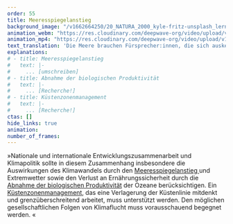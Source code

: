 ```yaml
---
order: 55
title: Meeresspiegelanstieg
background_image: "/v1662664250/20_NATURA_2000_kyle-fritz-unsplash_lern2r_bgz3ot.jpg#4cd4ff"
animation_webm: "https://res.cloudinary.com/deepwave-org/video/upload/v1722436474/mo55_zyk7yh.webm"
animation_mp4: "https://res.cloudinary.com/deepwave-org/video/upload/v1721821320/mo55_qttrmr.mp4"
text_translation: 'Die Meere brauchen Fürsprecher:innen, die sich auskennen. Weil sie mit den Meeren leben. Weil sie wissen, was auf uns alle zukommt, weil sie es jetzt schon erleben. Und wir brauchen politische Strukturen, in denen sie etwas zu sagen haben.'
explanations:
# - title: Meeresspiegelanstieg
#   text: |-
#     ... [umschreiben]
# - title: Abnahme der biologischen Produktivität
#   text: |-
#     ... [Recherche!]
# - title: Küstenzonenmanagement
#   text: |-
#     ... [Recherche!]
ctas: []
hide_links: true
animation:
number_of_frames:
---
```

»Nationale und internationale Entwicklungszusammenarbeit und Klimapolitik sollte in diesem Zusammenhang insbesondere die Auswirkungen des Klimawandels durch den [Meeresspiegelanstieg ](# "Meeresspiegelanstieg")und Extremwetter sowie den Verlust an Ernährungssicherheit durch die [Abnahme der biologischen Produktivität](# "Abnahme der biologischen Produktivität") der Ozeane berücksichtigen. Ein [Küstenzonenmanagement](# "Küstenzonenmanagement"), das eine Verlagerung der Küstenlinie mitdenkt und grenzüberschreitend arbeitet, muss unterstützt werden. Den möglichen gesellschaftlichen Folgen von Klimaflucht muss vorausschauend begegnet werden. «